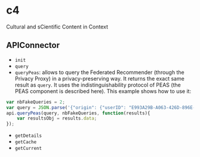 # c4
Cultural and sCientific Content in Context

## APIConnector

* ```init```
* ```query```
* ```queryPeas```: allows to query the Federated Recommender (through the Privacy Proxy) in a privacy-preserving way. It returns the exact same result as ```query```. It uses the indistinguishability protocol of PEAS (the PEAS component is described here). This example shows how to use it: 
```javascript
var nbFakeQueries = 2;
var query = JSON.parse('{"origin": {"userID": "E993A29B-A063-426D-896E-131F85193EB7", "clientType": "EEXCESS - Google Chrome Extension", "clientVersion": "2beta", "module": "testing"}, "numResults": 3, "contextKeywords": [{"text": "graz","weight": 0.1}, {"text": "vienna","weight": 0.3}]');
api.queryPeas(query, nbFakeQueries, function(results){
	var resultsObj = results.data;
});
```
* ```getDetails```
* ```getCache```
* ```getCurrent```
